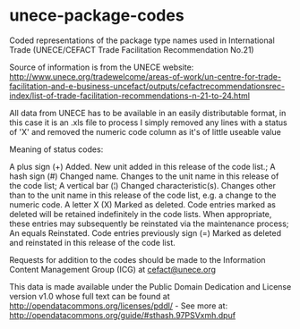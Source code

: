 # unece-package-codes
Coded representations of the package type names used in International Trade (UNECE/CEFACT Trade Facilitation Recommendation No.21)

Source of information is from the UNECE website: http://www.unece.org/tradewelcome/areas-of-work/un-centre-for-trade-facilitation-and-e-business-uncefact/outputs/cefactrecommendationsrec-index/list-of-trade-facilitation-recommendations-n-21-to-24.html

All data from UNECE has to be available in an easily distributable format, in this case it is an .xls file to process I simply removed any lines with a status of 'X' and removed the numeric code column as it's of little useable value

Meaning of status codes:

A plus sign (+) Added. New unit added in this release of the code list.;
A hash sign (#) Changed name. Changes to the unit name in this release of the code list;
A vertical bar (¦) Changed characteristic(s). Changes other than to the unit name in this release of the code list, e.g. a change to the numeric code.
A letter X (X) Marked as deleted. Code entries marked as deleted will be retained indefinitely in the code lists. When appropriate, these entries may subsequently be reinstated via the maintenance process;
An equals Reinstated. Code entries previously sign (=) Marked as deleted and reinstated in this release of the code list.

Requests for addition to the codes should be made to the Information Content Management Group (ICG) at cefact@unece.org

This data is made available under the Public Domain Dedication and License version v1.0 whose full text can be found at http://opendatacommons.org/licenses/pddl/ - See more at: http://opendatacommons.org/guide/#sthash.97PSVxmh.dpuf
